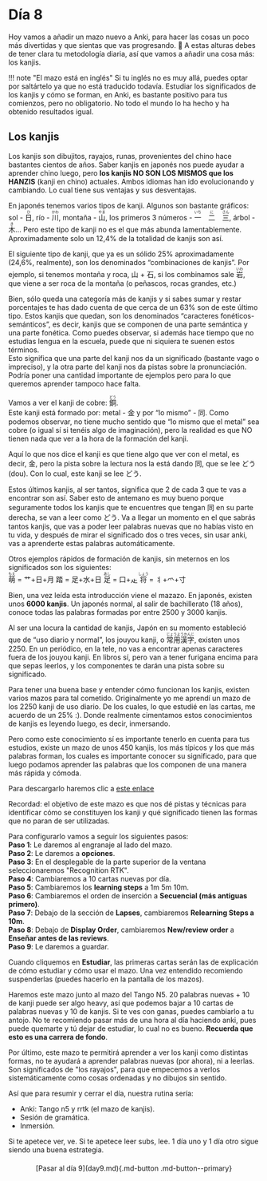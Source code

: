 # Día 8

Hoy vamos a añadir un mazo nuevo a Anki, para hacer las cosas un poco más divertidas y que sientas que vas progresando. 🙂
A estas alturas debes de tener clara tu metodología diaria, así que vamos a añadir una cosa más: los kanjis.

!!! note "El mazo está en inglés"
Si tu inglés no es muy allá, puedes optar por saltártelo ya que no está traducido todavía. Estudiar los significados de los kanjis y cómo se forman, en Anki, es bastante positivo para tus comienzos, pero no obligatorio. No todo el mundo lo ha hecho y ha obtenido resultados igual.

## Los kanjis
Los kanjis son dibujitos, rayajos, runas, provenientes del chino hace bastantes cientos de años. Saber kanjis en japonés nos puede ayudar a aprender chino luego, pero **los kanjis NO SON LOS MISMOS que los HANZIS** (kanji en chino) actuales. Ambos idiomas han ido evolucionando y cambiando. Lo cual tiene sus ventajas y sus desventajas.

En japonés tenemos varios tipos de kanji. Algunos son bastante gráficos: sol - <ruby>日<rt>ひ</rt></ruby>, río - <ruby>川<rt>かわ</rt></ruby>, montaña - <ruby>山<rt>やま</rt></ruby>, los primeros 3 números - <ruby>一<rt>いち</rt></ruby>　<ruby>二<rt>に</rt></ruby>　<ruby>三<rt>さん</rt></ruby>, árbol - <ruby>木<rt>き</rt></ruby>... 
Pero este tipo de kanji no es el que más abunda lamentablemente. Aproximadamente solo un 12,4% de la totalidad de kanjis son así. 

El siguiente tipo de kanji, que ya es un sólido 25% aproximadamente (24,6%, realmente), son los denominados “combinaciones de kanjis”. 
Por ejemplo, si tenemos montaña y roca, 山 + 石, si los combinamos sale <ruby>岩<rt>いわ</rt></ruby>, que viene a ser roca de la montaña (o peñascos, rocas grandes, etc.)

Bien, sólo queda una categoría más de kanjis y si sabes sumar y restar porcentajes te has dado cuenta de que cerca de un 63% son de este último tipo.
Estos kanjis que quedan, son los denominados “caracteres fonéticos-semánticos”, es decir, kanjis que se componen de una parte semántica y una parte fonética. Como puedes observar, si además hace tiempo que no estudias lengua en la escuela, puede que ni siquiera te suenen estos términos.  
Esto significa que una parte del kanji nos da un significado (bastante vago o impreciso), y la otra parte del kanji nos da pistas sobre la pronunciación. Podría poner una cantidad importante de ejemplos pero para lo que queremos aprender tampoco hace falta.

Vamos a ver el kanji de cobre: <ruby>銅<rt>どう</rt></ruby>.  
Este kanji está formado por: metal - 金 y por “lo mismo” - 同. Como podemos observar, no tiene mucho sentido que “lo mismo que el metal” sea cobre (o igual sí si tenéis algo de imaginación), pero la realidad es que NO tienen nada que ver a la hora de la formación del kanji.

Aquí lo que nos dice el kanji es que tiene algo que ver con el metal, es decir, 金, pero la pista sobre la lectura nos la está dando 同, que se lee どう (dou). Con lo cual, este kanji se lee どう. 

Estos últimos kanjis, al ser tantos, significa que 2 de cada 3 que te vas a encontrar son así. Saber esto de antemano es muy bueno porque seguramente todos los kanjis que te encuentres que tengan 同 en su parte derecha, se van a leer como どう. Va a llegar un momento en el que sabrás tantos kanjis, que vas a poder leer palabras nuevas que no habías visto en tu vida, y después de mirar el significado dos o tres veces, sin usar anki, vas a aprenderte estas palabras automáticamente.

Otros ejemplos rápidos de formación de kanjis, sin meternos en los significados son los siguientes:  
<ruby>萌<rt>もえ</rt></ruby> = 艹+日+月
<ruby>踏</ruby> = 足+水+日
<ruby>足<rt>あし</rt></ruby> = 口+龰
<ruby>将<rt>しょう</rt></ruby> = 丬+爫+寸

Bien, una vez leída esta introducción viene el mazazo. En japonés, existen unos **6000 kanjis**. Un japonés normal, al salir de bachillerato (18 años), conoce todas las palabras formadas por entre 2500 y 3000 kanjis.

Al ser una locura la cantidad de kanjis, Japón en su momento estableció que de “uso diario y normal”, los jouyou kanji, o <ruby>常用漢字<rt>じょうようかんじ</rt></ruby>, existen unos 2250. En un periódico, en la tele, no vas a encontrar apenas caracteres fuera de los jouyou kanji. En libros sí, pero van a tener furigana encima para que sepas leerlos, y los componentes te darán una pista sobre su significado. 

Para tener una buena base y entender cómo funcionan los kanjis, existen varios mazos para tal cometido. Originalmente yo me aprendí un mazo de los 2250 kanji de uso diario. De los cuales, lo que estudié en las cartas, me acuerdo de un 25% :). Donde realmente cimentamos estos conocimientos de kanjis es leyendo luego, es decir, inmersando.

Pero como este conocimiento sí es importante tenerlo en cuenta para tus estudios, existe un mazo de unos 450 kanjis, los más típicos y los que más palabras forman, los cuales es importante conocer su significado, para que luego podamos aprender las palabras que los componen de una manera más rápida y cómoda.

Para descargarlo haremos clic a [este enlace](https://mega.nz/file/2SJiWC4b#hL98qtC_hiLlQDg0LqVJoqD2-5ywT2Nwd4kjROY_KwQ )

Recordad: el objetivo de este mazo es que nos dé pistas y técnicas para identificar cómo se constituyen los kanji y qué significado tienen las formas que no paran de ser utilizadas.

Para configurarlo vamos a seguir los siguientes pasos:  
**Paso 1**: Le daremos al engranaje al lado del mazo. <br>
**Paso 2**: Le daremos a **opciones**.  <br>
**Paso 3**: En el desplegable de la parte superior de la ventana seleccionaremos "Recognition RTK".<br>
**Paso 4**: Cambiaremos a 10 cartas nuevas por día.<br>
**Paso 5**: Cambiaremos los **learning steps** a 1m 5m 10m.<br>
**Paso 6**: Cambiaremos el orden de inserción a **Secuencial (más antiguas primero)**.<br>
**Paso 7**: Debajo de la sección de **Lapses**, cambiaremos **Relearning Steps a 10m**.<br>
**Paso 8**: Debajo de **Display Order**, cambiaremos **New/review order** a **Enseñar antes de las reviews**.<br>
**Paso 9**: Le daremos a guardar.

Cuando cliquemos en **Estudiar**, las primeras cartas serán las de explicación de cómo estudiar y cómo usar el mazo. Una vez entendido recomiendo suspenderlas (puedes hacerlo en la pantalla de los mazos).

Haremos este mazo junto al mazo del Tango N5. 20 palabras nuevas + 10 de kanji puede ser algo heavy, así que podemos bajar a 10 cartas de palabras nuevas y 10 de kanjis. Si te ves con ganas, puedes cambiarlo a tu antojo. No te recomiendo pasar más de una hora al día haciendo anki, pues puede quemarte y tú dejar de estudiar, lo cual no es bueno. **Recuerda que esto es una carrera de fondo**.

Por último, este mazo te permitirá aprender a ver los kanji como distintas formas, no te ayudará a aprender palabras nuevas (por ahora), ni a leerlas. Son significados de "los rayajos", para que empecemos a verlos sistemáticamente como cosas ordenadas y no dibujos sin sentido.

Así que para resumir y cerrar el día, nuestra rutina sería:  

- Anki: Tango n5 y rrtk (el mazo de kanjis).  
- Sesión de gramática. 
- Inmersión.  

Si te apetece ver, ve. Si te apetece leer subs, lee. 1 día uno y 1 día otro sigue siendo una buena estrategia.


<div style="margin-top: 20px;width:full;display:flex;justify-content:center;" markdown="1">
  [Pasar al día 9](day9.md){.md-button .md-button--primary}
</div>
